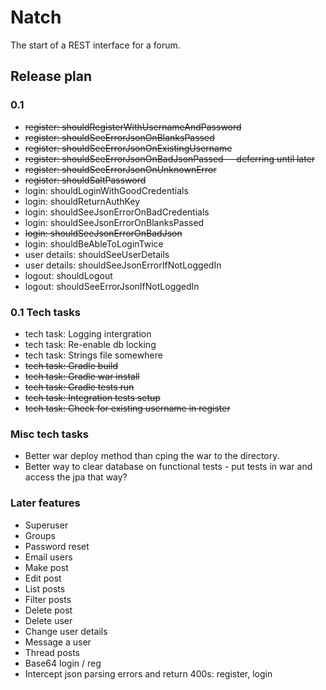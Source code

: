 # Natch 

The start of a REST interface for a forum.

## Release plan

### 0.1

* ~~register: shouldRegisterWithUsernameAndPassword~~
* ~~register: shouldSeeErrorJsonOnBlanksPassed~~
* ~~register: shouldSeeErrorJsonOnExistingUsername~~
* ~~register: shouldSeeErrorJsonOnBadJsonPassed -- deferring until later~~
* ~~register: shouldSeeErrorJsonOnUnknownError~~
* ~~register: shouldSaltPassword~~
* login: shouldLoginWithGoodCredentials
* login: shouldReturnAuthKey
* login: shouldSeeJsonErrorOnBadCredentials
* login: shouldSeeJsonErrorOnBlanksPassed
* ~~login: shouldSeeJsonErrorOnBadJson~~
* login: shouldBeAbleToLoginTwice
* user details: shouldSeeUserDetails
* user details: shouldSeeJsonErrorIfNotLoggedIn
* logout: shouldLogout
* logout: shouldSeeErrorJsonIfNotLoggedIn

### 0.1 Tech tasks

* tech task: Logging intergration
* tech task: Re-enable db locking 
* tech task: Strings file somewhere
* ~~tech task: Gradle build~~
* ~~tech task: Gradle war install~~
* ~~tech task: Gradle tests run~~ 
* ~~tech task: Integration tests setup~~
* ~~tech task: Check for existing username in register~~

### Misc tech tasks

* Better war deploy method than cping the war to the directory.
* Better way to clear database on functional tests - put tests in war and access the jpa that way?

### Later features
* Superuser
* Groups
* Password reset
 * Email users
* Make post
* Edit post
* List posts
* Filter posts
* Delete post
* Delete user
* Change user details
* Message a user
* Thread posts
* Base64 login / reg
* Intercept json parsing errors and return 400s: register, login
